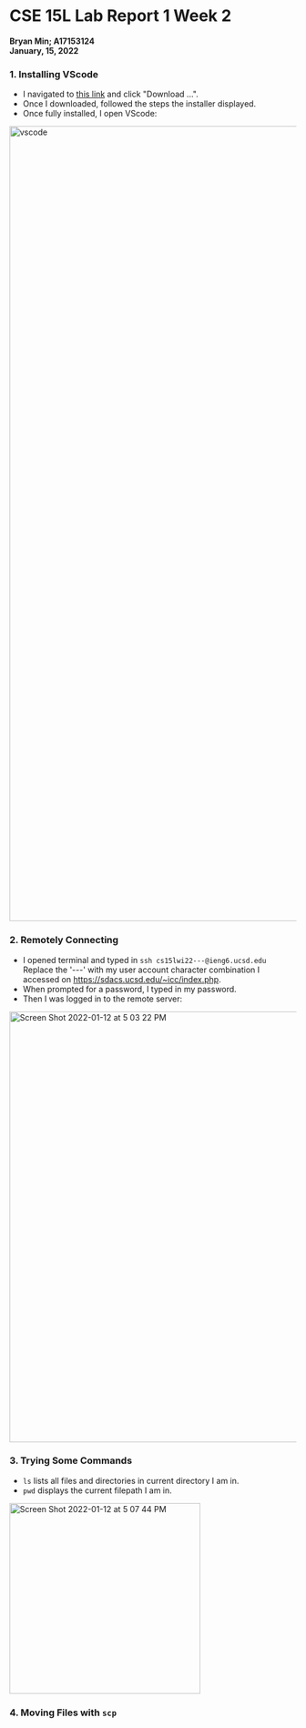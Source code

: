 # CSE 15L Lab Report 1 Week 2

**Bryan Min; A17153124**\
**January, 15, 2022**

### 1. Installing VScode

- I navigated to [this link](https://code.visualstudio.com/) and click "Download ...".
- Once I downloaded, followed the steps the installer displayed.
- Once fully installed, I open VScode:

<img width="1397" alt="vscode" src="https://user-images.githubusercontent.com/43192371/149246304-ed28582b-e7e9-43b7-bb06-7420c35526cd.png">

### 2. Remotely Connecting

- I opened terminal and typed in `ssh cs15lwi22---@ieng6.ucsd.edu` Replace the '---' with my user account character combination I accessed on https://sdacs.ucsd.edu/~icc/index.php.
- When prompted for a password, I typed in my password.
- Then I was logged in to the remote server:

<img width="757" alt="Screen Shot 2022-01-12 at 5 03 22 PM" src="https://user-images.githubusercontent.com/43192371/149247314-7310f9ca-d71b-48b6-9267-bef717ba483b.png">

### 3. Trying Some Commands

- `ls` lists all files and directories in current directory I am in.
- `pwd` displays the current filepath I am in.

<img width="335" alt="Screen Shot 2022-01-12 at 5 07 44 PM" src="https://user-images.githubusercontent.com/43192371/149247709-78920ced-4cd1-4b6f-99db-9e0261a82291.png">

### 4. Moving Files with `scp`

